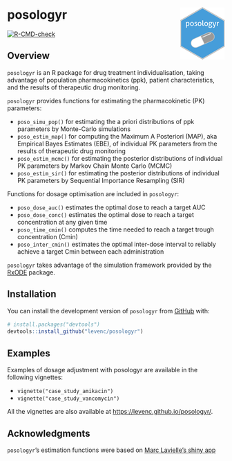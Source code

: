 
<!-- README.md is generated from README.Rmd. Please edit that file -->

# posologyr [<img src="man/figures/logo_120.png"  align="right" />](https://github.com/levenc/posologyr/)

<!-- badges: start -->

[![R-CMD-check](https://github.com/levenc/posologyr/workflows/R-CMD-check/badge.svg)](https://github.com/levenc/posologyr/actions)
<!-- badges: end -->

## Overview

`posologyr` is an R package for drug treatment individualisation, taking
advantage of population pharmacokinetics (ppk), patient characteristics,
and the results of therapeutic drug monitoring.

`posologyr` provides functions for estimating the pharmacokinetic (PK)
parameters:

-   `poso_simu_pop()` for estimating the a priori distributions of ppk
    parameters by Monte-Carlo simulations
-   `poso_estim_map()` for computing the Maximum A Posteriori (MAP), aka
    Empirical Bayes Estimates (EBE), of individual PK parameters from
    the results of therapeutic drug monitoring
-   `poso_estim_mcmc()` for estimating the posterior distributions of
    individual PK parameters by Markov Chain Monte Carlo (MCMC)
-   `poso_estim_sir()` for estimating the posterior distributions of
    individual PK parameters by Sequential Importance Resampling (SIR)

Functions for dosage optimisation are included in `posologyr`:

-   `poso_dose_auc()` estimates the optimal dose to reach a target AUC
-   `poso_dose_conc()` estimates the optimal dose to reach a target
    concentration at any given time
-   `poso_time_cmin()` computes the time needed to reach a target trough
    concentration (Cmin)
-   `poso_inter_cmin()` estimates the optimal inter-dose interval to
    reliably achieve a target Cmin between each administration

`posologyr` takes advantage of the simulation framework provided by the
[RxODE](https://github.com/nlmixrdevelopment/RxODE) package.

## Installation

You can install the development version of `posologyr` from
[GitHub](https://github.com/) with:

``` r
# install.packages("devtools")
devtools::install_github("levenc/posologyr")
```

## Examples

Examples of dosage adjustment with posologyr are available in the
following vignettes:

-   `vignette("case_study_amikacin")`
-   `vignette("case_study_vancomycin")`

All the vignettes are also available at
<https://levenc.github.io/posologyr/>.

## Acknowledgments

`posologyr`’s estimation functions were based on [Marc Lavielle’s shiny
app](http://shiny.webpopix.org/mcmc/bayes1/)
